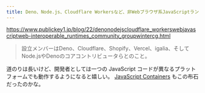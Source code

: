 ```yaml
---
title: Deno、Node.js、Cloudflare Workersなど、非Webブラウザ系JavaScriptランタイムのコード互換を目指す「Web-interoperable Runtimes Community Group」（WinterCG）が発足 － Publickey
---
```


https://www.publickey1.jp/blog/22/denonodejscloudflare_workerswebjavascriptweb-interoperable_runtimes_community_groupwintercg.html

> 設立メンバーはDeno、Cloudflare、Shopify、Vercel、igalia、そしてNode.jsやDenoのコアコントリビュータらとのこと。

道のりは長いけど、開発者としては一つの JavaScript コードが異なるプラットフォームでも動作するようになると嬉しい。
[JavaScript Containers](https://tinyclouds.org/javascript_containers) もこの布石だったのかな。
